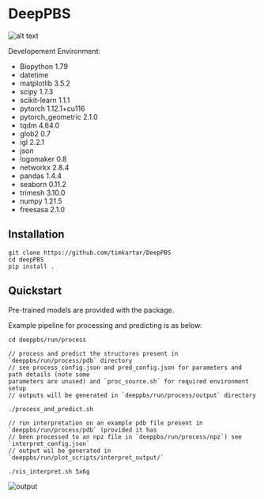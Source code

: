 # DeepPBS

![alt text](https://github.com/timkartar/DeepPBS/blob/main/run/figs/Fig1_white.png?raw=true)

Developement Environment:

* Biopython 1.79
* datetime 
* matplotlib 3.5.2
* scipy 1.7.3
* scikit-learn 1.1.1
* pytorch 1.12.1+cu116
* pytorch_geometric 2.1.0
* tqdm 4.64.0
* glob2 0.7
* igl 2.2.1
* json
* logomaker 0.8
* networkx 2.8.4
* pandas 1.4.4
* seaborn 0.11.2
* trimesh 3.10.0
* numpy 1.21.5
* freesasa 2.1.0

## Installation

```
git clone https://github.com/timkartar/DeepPBS
cd deepPBS
pip install .
```

## Quickstart

Pre-trained models are provided with the package.

Example pipeline for processing and predicting is as below:
```
cd deeppbs/run/process

// process and predict the structures present in `deeppbs/run/process/pdb` directory
// see process_config.json and pred_config.json for parameters and path details (note some
parameters are unused) and `proc_source.sh` for required environment setup
// outputs will be generated in `deeppbs/run/process/output` directory

./process_and_predict.sh

// run interpretation on an example pdb file present in `deeppbs/run/process/pdb` (provided it has 
// been processed to an npz file in `deeppbs/run/process/npz`) see `interpret_config.json` 
// output wil be generated in `deeppbs/run/plot_scripts/interpret_output/`

./vis_interpret.sh 5x6g
```

![output](https://github.com/timkartar/DeepPBS/assets/16060117/ff99b40a-432b-43ff-a2c5-b0bde06c2db5)
